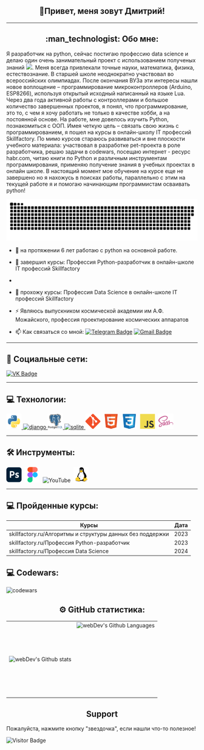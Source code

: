 <h2 align="center">👋Привет, меня зовут Дмитрий!</h3>

---

<h2 align="center">:man_technologist: Обо мне:</h3>

Я разработчик на python, сейчас постигаю профессию data science и делаю один очень занимательный проект с использованием полученых знаний <img src="https://media.giphy.com/media/WUlplcMpOCEmTGBtBW/giphy.gif" width="30px">. Меня всегда привлекали точные науки, математика, физика, естествознание. В старшей школе неоднократно участвовал во всероссийских олимпиадах. После окончания ВУЗа эти интересы нашли новое воплощение – программирование микроконтроллеров (Arduino, ESP8266), используя открытый исходный написанный на языке Lua. Через два года активной работы с контроллерами и большое количество завершенных проектов, я понял, что программирование, это то, с чем я хочу работать не только в качестве хобби, а на постоянной основе. На работе, мне довелось изучить Python, познакомиться с ООП. Имея четкую цель – связать свою жизнь с программированием, я пошел на курсы в онлайн-школу IT профессий Skillfactory. По мимо курсов стараюсь развиваться и вне плоскости учебного материала: участвовал в разработке pet-проекта в роле разработчика, решаю задачи в codewars, посещаю интернет - ресурс habr.com, читаю книги по Python и различным инструментам программирования, применяю получение знания в учебных проектах в онлайн школе. В настоящий момент мое обучение на курсе еще не завершено но я нахожусь в поисках работы, параллельно с этим на текущей работе я и помогаю начинающим программистам осваивать python!

<p align="center">
 <img width="600" src="assets/github-snake.svg" alt="snake"/>
</p>

- :telescope: на протяжении 6 лет работаю с python на основной работе. 

- :seedling: завершил курсы: Профессия Python-разработчик в онлайн-школе IT профессий Skillfactory
- 
- :seedling: прохожу курсы: Профессия Data Science в онлайн-школе IT профессий Skillfactory

- :zap: Являюсь выпускником космической академии им А.Ф. Можайского, профессия проектирование космических аппаратов

- :mailbox: Как связаться со мной: [![Telegram Badge](https://img.shields.io/badge/-Vilisov_Dmitriy-blue?style=flat&logo=Telegram&logoColor=white)](https://t.me/Vilisov_Dmitriy) [![Gmail Badge](https://img.shields.io/badge/-Gmail-red?style=flat&logo=Gmail&logoColor=white)](mailto:vilisov19dmitriy@gmail.com)

---

### <h2>🤝 Социальные сети:</h3>

  <div id="badges">
    <!-- <a href="https://t.me/tehnomaniak07" target="_blank">
      <img src="https://cdn-icons-png.flaticon.com/512/2111/2111646.png" width="40" height="40" alt="telegram group" />
    </a>
    <a href="https://www.youtube.com/channel/UCbORpXVw1JNc0JYFSUqLWXA" target="_blank">
      <img src="https://cdn-icons-png.flaticon.com/512/3670/3670147.png" width="40" height="40" alt="Youtube"/>
    </a> -->
    <a href="https://vk.com/VilisovDV" target="_blank">
      <img src="https://cdn-icons-png.flaticon.com/512/145/145813.png" width="40" height="40" alt="VK Badge"/>
    </a>
    <!-- <a href="https://dzen.ru/tehnomaniak" target="_blank">
      <img src="https://upload.wikimedia.org/wikipedia/commons/thumb/a/ab/Yandex_Zen_logo_icon.svg/1024px-Yandex_Zen_logo_icon.svg.png" width="40" height="40" alt="Zen Badge"/>
    </a> -->
  </div>

---

### <h2>💻 Технологии:</h3>

<div>
  <a href="https://www.python.org" target="_blank" rel="noreferrer"> <img src="https://raw.githubusercontent.com/devicons/devicon/master/icons/python/python-original.svg" alt="python" width="40" height="40"/> </a> 
  <a href="https://www.djangoproject.com/" target="_blank" rel="noreferrer"> <img src="https://cdn.worldvectorlogo.com/logos/django.svg" alt="django" width="40" height="40"/> </a>
  <a href="https://www.postgresql.org" target="_blank" rel="noreferrer"> <img src="https://raw.githubusercontent.com/devicons/devicon/master/icons/postgresql/postgresql-original-wordmark.svg" alt="postgresql" width="40" height="40"/> </a> 
  <a href="https://www.sqlite.org/" target="_blank" rel="noreferrer"> <img src="https://www.vectorlogo.zone/logos/sqlite/sqlite-icon.svg" alt="sqlite" width="40" height="40"/> </a>
  <img src="https://github.com/devicons/devicon/blob/master/icons/git/git-original.svg" title="git" alt="git" width="40" height="40"/>&nbsp
  <img src="https://github.com/devicons/devicon/blob/master/icons/html5/html5-original.svg" title="html5" alt="html5" width="40" height="40"/>&nbsp
  <img src="https://github.com/devicons/devicon/blob/master/icons/css3/css3-original.svg" title="css" alt="css" width="40" height="40"/>&nbsp
  <img src="https://github.com/devicons/devicon/blob/master/icons/javascript/javascript-original.svg" title="javascript" alt="javascript" width="40" height="40"/>&nbsp
  <!--<img src="https://github.com/devicons/devicon/blob/master/icons/react/react-original.svg" title="reactjs" alt="reactjs" width="40" height="40"/>&nbsp-->
  <img src="https://github.com/devicons/devicon/blob/master/icons/sass/sass-original.svg" title="sass/scss" alt="sass/scss" width="40" height="40"/>&nbsp;
  <!-- <img src="https://github.com/devicons/devicon/blob/master/icons/webpack/webpack-original.svg" title="webpack" alt="webpack" width="40" height="40"/>&nbsp;-->
  <!-- <img src="https://github.com/devicons/devicon/blob/master/icons/redux/redux-original.svg" title="redux" alt="redux" width="40" height="40"/>&nbsp; -->
</div>

---

### <h2>🛠 Инструменты:</h3>

<div>
  <img src="https://github.com/devicons/devicon/blob/master/icons/photoshop/photoshop-plain.svg" title="photoshop" alt="photoshop" width="40" height="40"/>&nbsp;
  <img src="https://github.com/devicons/devicon/blob/master/icons/figma/figma-original.svg" title="figma" alt="figma" width="40" height="40"/>&nbsp;
  <img src="https://upload.wikimedia.org/wikipedia/commons/9/9e/YouTube_Logo_%282013-2017%29.svg" title="YouTube" alt="YouTube" width="40" height="40"/>&nbsp;
  <img src="https://github.com/devicons/devicon/blob/master/icons/linux/linux-original.svg" title="linux" alt="linux" width="40" height="40"/>&nbsp;
</div>

---

### <h2>💻 Пройденные курсы:</h3>

| Курсы                                                           | Дата |
| ----------------------------------------------------------------| :--: |
| skillfactory.ru/Алгоритмы и структуры данных без поддержки      | 2023 |
| skillfactory.ru/Профессия Python-разработчик                    | 2023 |
| skillfactory.ru/Профессия Data Science                          | 2024 |



### <h2>💻 Codewars:</h3>

![codewars](https://www.codewars.com/users/DmitriyViL/badges/large)

<h2 align="center">⚙️ GitHub статистика:</h3>

<table>
  <tr>
    <td>
      <img align="left" src="http://github-readme-streak-stats.herokuapp.com?user=Dmitriy-Vilisov&theme=dark&background=000000" alt="webDev's Github stats" />
    </td>
    <td>
      <img height="195px" align="right" alt="webDev's Github Languages" src="https://github-readme-stats-sigma-five.vercel.app/api/top-langs/?username=Dmitriy-Vilisov&layout=compact&theme=vision-friendly-dark" />
    </td>
  </tr>
</table>

<h2 align="center">Support</h3>
        Пожалуйста, нажмите кнопку "звездочка", если нашли что-то полезное!


<!-- <details align="left">
  <summary><h2><b>⭐GitHub stats</b></h2></summary>
  <p>
   <img alt="codeSTACKr's GitHub Stats" src="https://github-readme-stats.vercel.app/api/top-langs/?username=Dmitriy-Vilisov&layout=compact&theme=dark" />  
   <br>
   <img alt="codeSTACKr's GitHub Stats" src="https://github-readme-stats.vercel.app/api?username=Dmitriy-Vilisov&show_icons=true&theme=dark" />
   <br>
   <img src="https://metrics.lecoq.io/Dmitriy-Vilisov" />
  </p>
</details>-->

![Visitor Badge](https://visitor-badge.laobi.icu/badge?page_id=Dmitriy-Vilisov)
